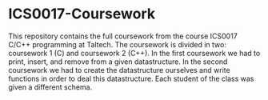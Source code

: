 # ICS0017-Coursework
This repository contains the full coursework from the course ICS0017 C/C++ programming at Taltech.
The coursework is divided in two: coursework 1 (C) and coursework 2 (C++).
In the first coursework we had to print, insert, and remove from a given datastructure.
In the second coursework we had to create the datastructure ourselves and write functions in order to deal this datastructure. Each student of the class was given a different schema.

